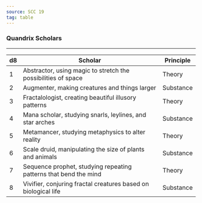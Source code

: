 ```yaml
---
source: SCC 19
tag: table
---
```


### Quandrix Scholars
---
|d8|Scholar|Principle|
|----|-----------|---|
|1|Abstractor, using magic to stretch the possibilities of space|Theory|
|2|Augmenter, making creatures and things larger|Substance|
|3|Fractalologist, creating beautiful illusory patterns|Theory|
|4|Mana scholar, studying snarls, leylines, and star arches|Substance|
|5|Metamancer, studying metaphysics to alter reality|Theory|
|6|Scale druid, manipulating the size of plants and animals|Substance|
|7|Sequence prophet, studying repeating patterns that bend the mind|Theory|
|8|Vivifier, conjuring fractal creatures based on biological life|Substance|
